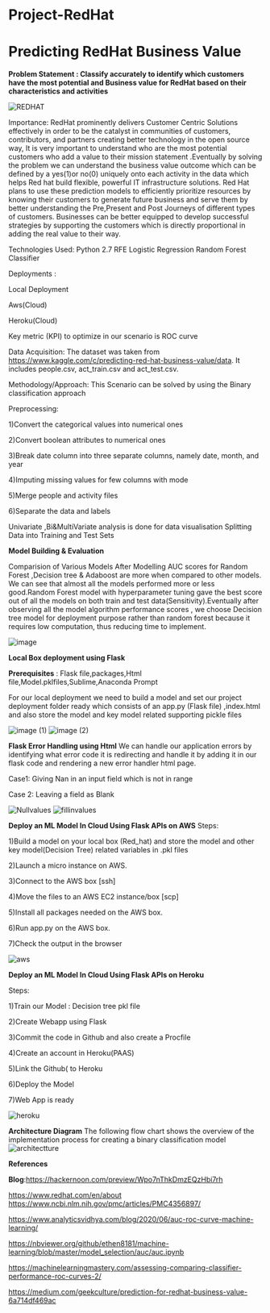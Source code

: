 # Project-RedHat

# Predicting RedHat Business Value

**Problem Statement : Classify accurately to identify which customers have the most potential and Business value for RedHat based on their characteristics and activities**


![REDHAT](https://user-images.githubusercontent.com/51218875/155869079-3d1ad993-399a-4fab-8c8b-4d259ac1b46c.png)


Importance:
RedHat prominently delivers Customer Centric Solutions effectively in order to be the catalyst in communities of customers, contributors, and partners creating better technology in the open source way, It is very important to understand who are the most potential customers who add a value to their mission statement .Eventually by solving the problem we can understand the business value outcome which can be defined by a yes(1)or no(0) uniquely onto each activity in the data which helps Red hat build flexible, powerful IT infrastructure solutions. Red Hat plans to use these prediction models to efficiently prioritize resources by knowing their customers to generate future business and serve them by better understanding the Pre,Present and Post Journeys of different types of customers. Businesses can be better equipped to develop successful strategies by supporting the customers which is directly proportional in adding the real value to their way.

Technologies Used:
Python 2.7
RFE
Logistic Regression
Random Forest Classifier

Deployments :

Local Deployment


Aws(Cloud)

Heroku(Cloud)

Key metric (KPI) to optimize in our scenario is ROC curve 

Data Acquisition:
The dataset was taken from https://www.kaggle.com/c/predicting-red-hat-business-value/data. It includes people.csv, act_train.csv and act_test.csv. 

Methodology/Approach:
This Scenario can be solved by using the Binary classification approach

Preprocessing:

1)Convert the categorical values into numerical ones

2)Convert boolean attributes to numerical ones

3)Break date column into three separate columns, namely date, month, and year

4)Imputing missing values for few columns with mode

5)Merge people and activity files

6)Separate the data and labels

Univariate ,Bi&MultiVariate analysis is done for data visualisation
Splitting Data into Training and Test Sets

**Model Building & Evaluation**

Comparision of Various Models After Modelling
AUC scores for Random Forest ,Decision tree & Adaboost are more when compared to other models. We can see that almost all the models performed more or less good.Random Forest model with hyperparameter tuning gave the best score out of all the models on both train and test data(Sensitivity).Eventually after observing all the model algorithm performance scores , we choose Decision tree model for deployment purpose rather than random forest because it requires low computation, thus reducing time to implement.

![image](https://user-images.githubusercontent.com/51218875/155869211-e174d425-d3b9-4776-8645-645759f7a758.png)

**Local Box deployment using Flask**

**Prerequisites** : Flask file,packages,Html file,Model.pklfiles,Sublime,Anaconda Prompt

For our local deployment we need to build a model and set our project deployment folder ready which consists of an app.py (Flask file) ,index.html and also store the model and key model related supporting pickle files 

![image (1)](https://user-images.githubusercontent.com/51218875/155869271-5bdbad38-9fb4-4fcb-9e7c-00bcec47de28.png)
![image (2)](https://user-images.githubusercontent.com/51218875/155869277-6d94677c-c52b-4993-b92b-96df2a2db61b.png)


**Flask Error Handling using Html**
We can handle our application errors by identifying what error code it is redirecting and handle it by adding it in our flask code and rendering a new error handler html page.

Case1: Giving Nan in an input field which is not in range 

Case 2: Leaving a field as Blank

![Nullvalues](https://user-images.githubusercontent.com/51218875/155869416-90a72dbc-2ab2-4ffc-ae54-6cdcc40bcf76.png)
![fillinvalues](https://user-images.githubusercontent.com/51218875/155869493-a1cbb92d-ee45-4551-b729-52db83cbd3b0.PNG)

**Deploy an ML Model In Cloud Using Flask APIs on AWS**
Steps:

1)Build a model on your local box (Red_hat) and store the model and other key model(Decision Tree) related variables in .pkl files

2)Launch a micro instance on AWS.

3)Connect to the AWS box [ssh]

4)Move the files to an AWS EC2 instance/box [scp]

5)Install all packages needed on the AWS box.

6)Run app.py on the AWS box.

7)Check the output in the browser


![aws](https://user-images.githubusercontent.com/51218875/155869519-d9713e43-7ecb-413e-98e2-1dc9ad03a0cd.PNG)

**Deploy an ML Model In Cloud Using Flask APIs on Heroku**

Steps:

1)Train our Model : Decision tree pkl file

2)Create Webapp using Flask

3)Commit the code in Github and also create a Procfile

4)Create an account in Heroku(PAAS)

5)Link the Github( to Heroku

6)Deploy the Model

7)Web App is ready


![heroku](https://user-images.githubusercontent.com/51218875/155869523-001178e9-d698-4106-87ca-7a7844ac4922.PNG)


**Architecture Diagram**
The following flow chart shows the overview of the implementation process for creating a binary classification model
![architectture](https://user-images.githubusercontent.com/51218875/155869524-9b2a99f4-513f-493b-a413-57f78f3cc32e.PNG)


**References**

**Blog**:https://hackernoon.com/preview/Wpo7nThkDmzEQzHbi7rh

https://www.redhat.com/en/about https://www.ncbi.nlm.nih.gov/pmc/articles/PMC4356897/ 

https://www.analyticsvidhya.com/blog/2020/06/auc-roc-curve-machine-learning/

https://nbviewer.org/github/ethen8181/machine-learning/blob/master/model_selection/auc/auc.ipynb

https://machinelearningmastery.com/assessing-comparing-classifier-performance-roc-curves-2/

https://medium.com/geekculture/prediction-for-redhat-business-value-6a714df469ac





